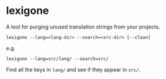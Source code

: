 # lexigone

A tool for purging unused translation strings from your projects.

`lexigone --lang=<lang-dir> --search=<src-dir> [--clean]`

e.g.

`lexigone --lang=src/lang/ --search=src/`

Find all the keys in `lang/` and see if they appear in `src/`.
